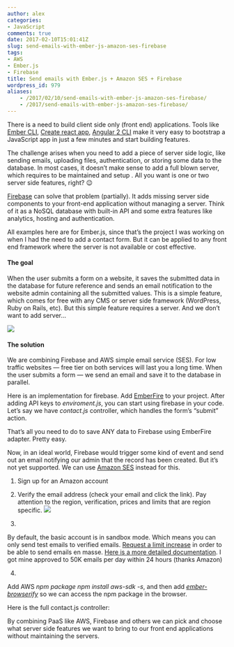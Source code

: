 ```yaml
---
author: alex
categories:
- JavaScript
comments: true
date: 2017-02-10T15:01:41Z
slug: send-emails-with-ember-js-amazon-ses-firebase
tags:
- AWS
- Ember.js
- Firebase
title: Send emails with Ember.js + Amazon SES + Firebase
wordpress_id: 979
aliases:
    - /2017/02/10/send-emails-with-ember-js-amazon-ses-firebase/
    - /2017/send-emails-with-ember-js-amazon-ses-firebase/
---
```


There is a need to build client side only (front end) applications. Tools like [Ember CLI](https://ember-cli.com/), [Create react app](https://github.com/facebookincubator/create-react-app), [Angular 2 CLI](https://cli.angular.io/) make it very easy to bootstrap a JavaScript app in just a few minutes and start building features.




The challenge arises when you need to add a piece of server side logic, like sending emails, uploading files, authentication, or storing some data to the database. In most cases, it doesn’t make sense to add a full blown server, which requires to be maintained and setup . All you want is one or two server side features, right? 😉




[Firebase](https://firebase.google.com/) can solve that problem (partially). It adds missing server side components to your front-end application without managing a server. Think of it as a NoSQL database with built-in API and some extra features like analytics, hosting and authentication.




All examples here are for Ember.js, since that’s the project I was working on when I had the need to add a contact form. But it can be applied to any front end framework where the server is not available or cost effective.





#### The goal




When the user submits a form on a website, it saves the submitted data in the database for future reference and sends an email notification to the website admin containing all the submitted values. This is a simple feature, which comes for free with any CMS or server side framework (WordPress, Ruby on Rails, etc). But this simple feature requires a server. And we don’t want to add server…




![](https://cdn-images-1.medium.com/max/1200/1*wb7vHxVEwNG7txj7vC69zg.png)





#### The solution




We are combining Firebase and AWS simple email service (SES). For low traffic websites — free tier on both services will last you a long time. When the user submits a form — we send an email and save it to the database in parallel.




Here is an implementation for firebase. Add [EmberFire](https://github.com/firebase/emberfire) to your project. After adding API keys to _enviroment.js_, you can start using firebase in your code. Let’s say we have _contact.js_ controller, which handles the form’s “submit” action.





That’s all you need to do to save ANY data to Firebase using EmberFire adapter. Pretty easy.




Now, in an ideal world, Firebase would trigger some kind of event and send out an email notifying our admin that the record has been created. But it’s not yet supported. We can use [Amazon SES](https://aws.amazon.com/ses/) instead for this.







  1. Sign up for an Amazon account


  2. Verify the email address (check your email and click the link). Pay attention to the region, verification, prices and limits that are region specific. ![](https://cdn-images-1.medium.com/max/1200/1*9ZiJT4Et7bcOotTh9ZiwfA.png)


  3.


By default, the basic account is in sandbox mode. Which means you can only send test emails to verified emails. [Request a limit increase](https://console.aws.amazon.com/support/home?region=us-east-1#/case/create) in order to be able to send emails en masse. [Here is a more detailed documentation](http://docs.aws.amazon.com/ses/latest/DeveloperGuide/request-production-access.html). I got mine approved to 50K emails per day within 24 hours (thanks Amazon)





  4.


Add AWS _npm package npm install aws-sdk -s_, and then add [_ember-browserify_](https://github.com/ef4/ember-browserify) so we can access the npm package in the browser.




Here is the full contact.js controller:







By combining PaaS like AWS, Firebase and others we can pick and choose what server side features we want to bring to our front end applications without maintaining the servers.
